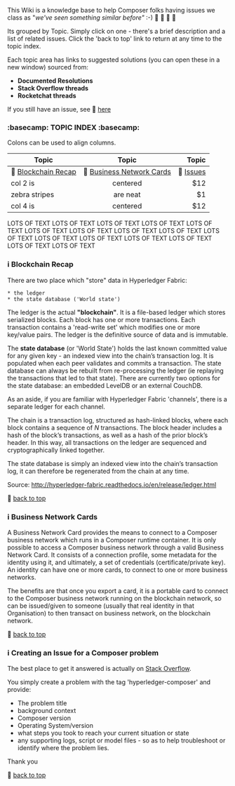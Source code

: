 This Wiki is a knowledge base to help Composer folks having issues we class as  "_we've seen something similar before"_ :-)  :1st_place_medal:  :2nd_place_medal: :3rd_place_medal: :rocket: 

Its grouped by Topic. Simply click on one - there's a brief description and a list of related issues. Click the 'back to top' link to return at any time to the topic index.

Each topic area has links to suggested solutions (you can open these in a new window) sourced from:

* **Documented Resolutions** 
* **Stack Overflow threads**
* **Rocketchat threads**


If you still have an issue,  see :link:  [here ](#issue)    


<a name="top"></a>

### :basecamp:  TOPIC INDEX   :basecamp:

Colons can be used to align columns.

| Topic       | Topic         | Topic  |
| ------------- |:-------------:| -----:|
| :link:  [Blockchain Recap](#recap)   | :link:  [Business Network Cards](#bizcards)| :link:  [Issues](#issue) |
| col 2 is      | centered      |   $12 |
| zebra stripes | are neat      |    $1 |
| col 4 is      | centered      |   $12 |


LOTS OF TEXT
LOTS OF TEXT
LOTS OF TEXT
LOTS OF TEXT
LOTS OF TEXT
LOTS OF TEXT
LOTS OF TEXT
LOTS OF TEXT
LOTS OF TEXT
LOTS OF TEXT
LOTS OF TEXT
LOTS OF TEXT
LOTS OF TEXT
LOTS OF TEXT
LOTS OF TEXT
LOTS OF TEXT



<a name="recap"></a>
### :information_source:  Blockchain Recap

There are two place which "store" data in Hyperledger Fabric:

    * the ledger
    * the state database ('World state')

The ledger is the actual **"blockchain"**. It is a file-based ledger which stores serialized blocks. Each block has one or more transactions. Each transaction contains a 'read-write set' which modifies one or more key/value pairs. The ledger is the definitive source of data and is immutable.

The **state database** (or 'World State') holds the last known committed value for any given key - an indexed view into the chain’s transaction log. It is populated when each peer validates and commits a transaction. The state database can always be rebuilt from re-processing the ledger (ie replaying the transactions that led to that state). There are currently two options for the state database: an embedded LevelDB or an external CouchDB.

As an aside, if you are familiar with Hyperledger Fabric 'channels', there is a separate ledger for each channel.

The chain is a transaction log, structured as hash-linked blocks, where each block contains a sequence of _N_ transactions. The block header includes a hash of the block’s transactions, as well as a hash of the prior block’s header. In this way, all transactions on the ledger are sequenced and cryptographically linked together.

The state database is simply an indexed view into the chain’s transaction log, it can therefore be regenerated from the chain at any time.

Source: http://hyperledger-fabric.readthedocs.io/en/release/ledger.html

:card_index: [back to top](#top)

<a name="bizcards"></a>

### :information_source:  Business Network Cards

A Business Network Card provides the means to connect to a Composer business network which runs in a Composer runtime container. It is only possible to access a Composer business network through a valid Business Network Card. It consists of a connection profile, some metadata for the identity using it, and ultimately, a set of credentials (certificate/private key). An identity can have one or more cards, to connect to one or more business networks.

The benefits are that once you export a card, it is a portable card to connect to the Composer business network running on the blockchain network, so can be issued/given to someone (usually that real identity in that Organisation) to then transact on business network, on the blockchain network.

:card_index: [back to top](#top)

<a name="issue"></a>

### :information_source:  Creating an Issue for a Composer problem

The best place to get it answered is actually on [Stack Overflow](https://stackoverflow.com/questions/tagged/hyperledger-composer). 

You simply create a problem with the tag 'hyperledger-composer'  and provide: 

* The problem title
* background context
* Composer version
* Operating System/version
* what steps you took to reach your current situation or state
* any supporting logs, script or model files - so as to help troubleshoot or identify where the problem lies. 

Thank you

:card_index: [back to top](#top)
